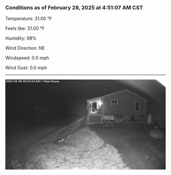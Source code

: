 ### Conditions as of February 28, 2025 at 4:51:07 AM CST 

Temperature: 31.00 &deg;F

Feels like: 31.00 &deg;F

Humidity: 98%

Wind Direction: NE

Windspeed: 0.0 mph

Wind Gust: 0.0 mph

---

<img src="./images/latest.jpeg"/>

